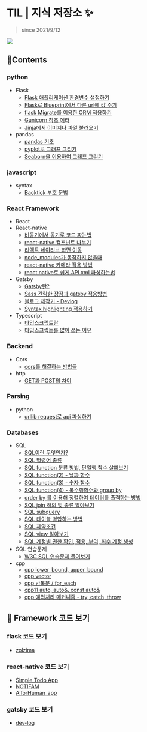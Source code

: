 # TIL | 지식 저장소 ✨

> since 2021/9/12

<a href="https://hits.seeyoufarm.com"><img src="https://hits.seeyoufarm.com/api/count/incr/badge.svg?url=https%3A%2F%2Fgithub.com%2Fmin050410%2FTIL&count_bg=%2379C83D&title_bg=%23555555&icon=&icon_color=%23E7E7E7&title=hits&edge_flat=false"/></a>

## 📑Contents
### python
- Flask
    - <a href="https://github.com/min050410/TIL/blob/main/Flask/flask-application-environment-variable-setup.md">Flask 애플리케이션 환경변수 설정하기</a>
    - <a href="https://github.com/min050410/TIL/blob/main/Flask/flask-blueprint-props.md">Flask로 Blueprint에서 다른 url에 값 주기</a>
    - <a href="https://github.com/min050410/TIL/blob/main/Flask/flask-SQLAlchemy-migrate.md">flask Migrate를 이용한 ORM 적용하기</a>
    - <a href="https://github.com/min050410/TIL/blob/main/Flask/gunicorn-ref-error.md">Gunicorn 참조 에러</a>
    - <a href="https://github.com/min050410/TIL/blob/main/Flask/jinja-ref.md">Jinja에서 이미지나 파일 불러오기</a>
- pandas
    - <a href="https://github.com/min050410/TIL/blob/main/pandas/pandas-basic.md">pandas 기초</a>
    - <a href="https://github.com/min050410/TIL/blob/main/pandas/matplotlib-pyplot.md">pyplot로 그래프 그리기</a>
    - <a href="https://github.com/min050410/TIL/blob/main/pandas/seaborn.md">Seaborn을 이용하여 그래프 그리기</a>
### javascript
- syntax
    - <a href="https://github.com/min050410/TIL/blob/main/JavaScript/backtick.md">Backtick 부호 문법</a>
### React Framework 
- React
- React-native
    - <a href="https://github.com/min050410/TIL/blob/main/react-native/async-to-sync.md">비동기에서 동기로 코드 짜는법</a>
    - <a href="https://github.com/min050410/TIL/blob/main/react-native/devide-components.md">react-native 컴포넌트 나누기</a>
    - <a href="https://github.com/min050410/TIL/blob/main/react-native/native-navigating.md">리액트 네이티브 화면 이동</a>
    - <a href="https://github.com/min050410/TIL/blob/main/react-native/node_modules-error.md">node_modules가 동작하지 않을때</a>
    - <a href="https://github.com/min050410/TIL/blob/main/react-native/react-native-camera.md">react-native 카메라 적용 방법</a>
    - <a href="https://github.com/min050410/TIL/blob/main/react-native/xml-parsing-in-react.md">react native로 쉽게 API xml 파싱하는법</a>
- Gatsby
    - <a href="https://github.com/min050410/TIL/blob/main/Gatsby-js/gatsby-info.md">Gatsby란?</a>
    - <a href="https://github.com/min050410/TIL/blob/main/Gatsby-js/gatsby-plugin-sass.md">Sass 간략한 장점과 gatsby 적용방법</a>
    - <a href="https://github.com/min050410/TIL/blob/main/Gatsby-js/my-blog-process.md">블로그 제작기 - Devlog</a>
    - <a href="https://github.com/min050410/TIL/blob/main/Gatsby-js/prism-react-renderer.md">Syntax highlighting 적용하기</a>
- Typescript
    - <a href="https://github.com/min050410/TIL/blob/main/typescript/what-is-typescript.md">타입스크립트란</a>
    - <a href="https://github.com/min050410/TIL/blob/main/typescript/why-typescript.md">타입스크립트를 많이 쓰는 이유</a>
### Backend
- Cors 
    - <a href="https://github.com/min050410/TIL/blob/main/Backend/Fix-the-CORS-Error.md">cors를 해결하는 방법들</a>
- http
    - <a href="https://github.com/min050410/TIL/blob/main/Backend/what-is-the-difference-get-and-post.md">GET과 POST의 차이</a>

### Parsing
- python
    - <a href="https://github.com/min050410/TIL/blob/main/Parse/urllib-request.md">urllib request로 api 파싱하기</a>
### Databases
- SQL
    - <a href="https://github.com/min050410/TIL/blob/main/SQL/what-is-sql.md">SQL이란 무엇인가?</a>
    - <a href="https://github.com/min050410/TIL/blob/main/SQL/sql-command.md">SQL 명령어 종류</a>
    - <a href="https://github.com/min050410/TIL/blob/main/SQL/sql-function.md">SQL function 분류 방법, 단일행 함수 살펴보기</a>
    - <a href="https://github.com/min050410/TIL/blob/main/SQL/sql-function-2.md">SQL function(2) - 날짜 함수</a>
    - <a href="https://github.com/min050410/TIL/blob/main/SQL/sql-function-3.md">SQL function(3) - 숫자 함수</a>
    - <a href="https://github.com/min050410/TIL/blob/main/SQL/sql-function-4.md">SQL function(4) - 복수행함수와 group by</a>
    - <a href="https://github.com/min050410/TIL/blob/main/SQL/select-order-by.md">order by 를 이용해 정렬하여 데이터를 출력하는 방법</a>
    - <a href="https://github.com/min050410/TIL/blob/main/SQL/sql-join.md">SQL join 정의 및 종류 알아보기</a>
    - <a href="https://github.com/min050410/TIL/blob/main/SQL/sql-subquery.md">SQL subquery</a>
    - <a href="https://github.com/min050410/TIL/blob/main/SQL/sql-merge.md">SQL 테이블 병합하는 방법</a>
    - <a href="https://github.com/min050410/TIL/blob/main/SQL/sql-constraint.md">SQL 제약조건</a>
    - <a href="https://github.com/min050410/TIL/blob/main/SQL/sql-view.md">SQL view 알아보기</a>
    - <a href="https://github.com/min050410/TIL/blob/main/SQL/sql-user.md">SQL 계정별 권한 확인, 적용, 부여, 회수 계정 생성</a>
- SQL 연습문제
    - <a href="https://github.com/min050410/TIL/blob/main/SQL/w3c-sql-exercise.md">W3C SQL 연습문제 풀어보기</a>
- cpp
    - <a href="https://github.com/min050410/TIL/blob/main/CPP/lower-bound.md">cpp lower_bound, upper_bound</a>
    - <a href="https://github.com/min050410/TIL/blob/main/CPP/vector.md">cpp vector</a>
    - <a href="https://github.com/min050410/TIL/blob/main/CPP/for-each.md">cpp 반복문 / for_each </a>
    - <a href="https://github.com/min050410/TIL/blob/main/CPP/auto.md">cpp11 auto, auto&, const auto&</a>
    - <a href="https://github.com/min050410/TIL/blob/main/CPP/try-catch-throw.md">cpp 예외처리 매커니즘 - try, catch, throw</a>
    


## 📖 Framework 코드 보기
### flask 코드 보기 
- <a href="https://github.com/min050410/zolzima_Backend">zolzima</a>
### react-native 코드 보기
- <a href="https://github.com/min050410/RN_practice/tree/master">Simple Todo App</a>
- <a href="https://github.com/min050410/NOTIFAM">NOTIFAM</a>
- <a href="https://github.com/min050410/App">AiforHuman_app</a>
### gatsby 코드 보기
- <a href="https://github.com/min050410/TechBlog">dev-log</a>
